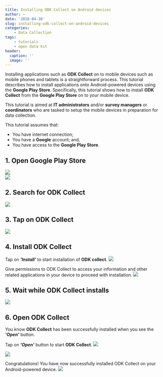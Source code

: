 ```yaml
---
title: Installing ODK Collect on Android devices
author: ~
date: '2018-04-30'
slug: installing-odk-collect-on-android-devices
categories:
    - Data Collection
tags:
    - tutorials
    - open data kit
header:
  caption: ''
  image: ''
---
```


Installing applications such as **ODK Collect** on to mobile devices such as mobile phones and tablets is a straightforward process. This tutorial describes how to install applications onto Android-powered devices using the **Google Play Store**. Specifically, this tutorial shows how to install **ODK Collect** from the **Google Play Store** on to your mobile device.

This tutorial is aimed at **IT administrators** and/or **survey managers** or **coordinators** who are tasked to setup the mobile devices in preparation for data collection.

This tutorial assumes that:

* You have internet connection;
* You have a **Google** account; and,
* You have access to the **Google Play Store**.

## 1. Open Google Play Store
<img src="/img/tutorials/open-google-play-store.png" />
<br />

<img src="/img/tutorials/a60d5834-1bc4-4628-b69e-6e32ca96d1a5.png" />
<br />

## 2. Search for ODK Collect
<img src="/img/tutorials/search-for-odk-collect.png" />
<br />

## 3. Tap on ODK Collect
<img src="/img/tutorials/tap-on-odk-collect.png" />
<br />

## 4. Install ODK Collect
Tap on ***'Install'*** to start installation of **ODK collect**.
<img src="/img/tutorials/install-odk-collect.png" />
<br />

Give permissions to ODK Collect to access your information and other related applications in your device to proceed with installation.
<img src="/img/tutorials/aee6a05f-b4d5-43c5-976e-269b07e78972.png" />
<br />

## 5. Wait while ODK Collect installs
<img src="/img/tutorials/wait-while-odk-collect-installs.png" />
<br />

## 6. Open ODK Collect
You know **ODK Collect** has been successfully installed when you see the ***'Open'*** button.

Tap on ***'Open'*** button to start **ODK Collect**.
<img src="/img/tutorials/open-odk-collect-1.png" />
<br />

<img src="/img/tutorials/fee4bde7-9224-49ca-bc78-12a8811267b3.png" />
<br />

Congratulations! You have now successfully installed ODK Collect on your Android-powered device.
<img src="/img/tutorials/e9368bdb-3ef8-44b8-ace2-5b66a3a6f20e.png" />
&nbsp;<br />
&nbsp;